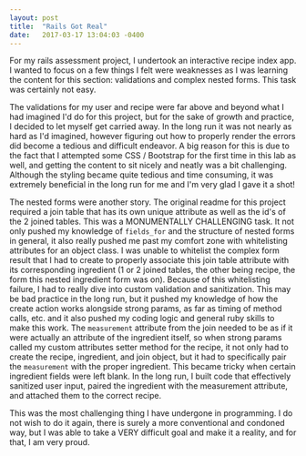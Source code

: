 ```yaml
---
layout: post
title:  "Rails Got Real"
date:   2017-03-17 13:04:03 -0400
---
```



For my rails assessment project, I undertook an interactive recipe index app. I wanted to focus on a few things I felt were weaknesses as I was learning the content for this section: validations and complex nested forms. This task was certainly not easy.

The validations for my user and recipe were far above and beyond what I had imagined I'd do for this project, but for the sake of growth and practice, I decided to let myself get carried away. In the long run it was not nearly as hard as I'd imagined, however figuring out how to properly render the errors did become a tedious and difficult endeavor. A big reason for this is due to the fact that I attempted some CSS / Bootstrap for the first time in this lab as well, and getting the content to sit nicely and neatly was a bit challenging. Although the styling became quite tedious and time consuming, it was extremely beneficial in the long run for me and I'm very glad I gave it a shot!

The nested forms were another story. The original readme for this project required a join table that has its own unique attribute as well as the id's of the 2 joined tables. This was a MONUMENTALLY CHALLENGING task. It not only pushed my knowledge of `fields_for` and the structure of nested forms in general, it also really pushed me past my comfort zone with whitelisting attributes for an object class. I was unable to whitelist the complex form result that I had to create to properly associate this join table attribute with its corresponding ingredient (1 or 2 joined tables, the other being recipe, the form this nested ingredient form was on). Because of this whitelisting failure, I had to really dive into custom validation and sanitization. This may be bad practice in the long run, but it pushed my knowledge of how the create action works alongside strong params, as far as timing of method calls, etc. and it also pushed my coding logic and general ruby skills to make this work. The `measurement` attribute from the join needed to be as if it were actually an attribute of the ingredient itself, so when strong params called my custom attributes setter method for the recipe, it not only had to create the recipe, ingredient, and join object, but it had to specifically pair the `measurement` with the proper ingredient. This became tricky when certain ingredient fields were left blank. In the long run, I built code that effectively sanitized user input, paired the ingredient with the measurement attribute, and attached them to the correct recipe.

This was the most challenging thing I have undergone in programming. I do not wish to do it again, there is surely a more conventional and condoned way, but I was able to take a VERY difficult goal and make it a reality, and for that, I am very proud.
